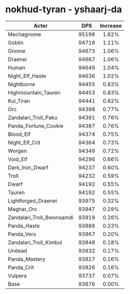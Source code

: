 # nokhud-tyran - yshaarj-da
| Actor | DPS | Increase |
|---|:---:|:---:|
|Mechagnome|95198|1.62%|
|Goblin|94718|1.11%|
|Gnome|94673|1.06%|
|Draenei|94667|1.06%|
|Human|94649|1.04%|
|Night_Elf_Haste|94636|1.02%|
|Nightborne|94455|0.83%|
|Highmountain_Tauren|94453|0.83%|
|Kul_Tiran|94441|0.82%|
|Orc|94398|0.77%|
|Zandalari_Troll_Paku|94391|0.76%|
|Panda_Fortune_Cookie|94387|0.76%|
|Blood_Elf|94374|0.75%|
|Night_Elf_Crit|94364|0.73%|
|Worgen|94349|0.72%|
|Void_Elf|94296|0.66%|
|Dark_Iron_Dwarf|94237|0.60%|
|Troll|94232|0.59%|
|Dwarf|94192|0.55%|
|Tauren|94192|0.55%|
|Lightforged_Draenei|93975|0.32%|
|Maghar_Orc|93947|0.29%|
|Zandalari_Troll_Bwonsamdi|93919|0.26%|
|Panda_Haste|93888|0.23%|
|Panda_Vers|93867|0.20%|
|Zandalari_Troll_Kimbul|93848|0.18%|
|Undead|93832|0.17%|
|Panda_Mastery|93827|0.16%|
|Panda_Crit|93826|0.16%|
|Vulpera|93737|0.07%|
|Base|93676|0.00%|
